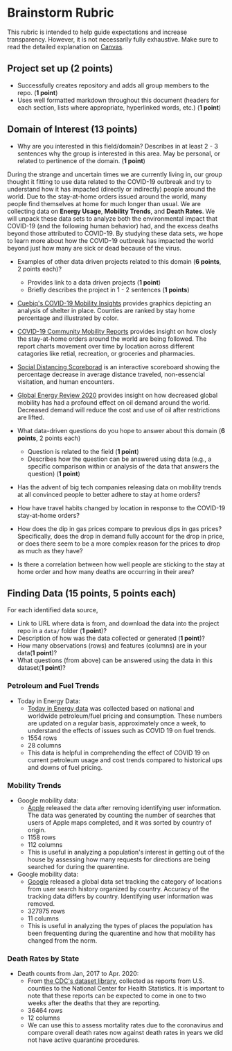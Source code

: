 # Brainstorm Rubric

This rubric is intended to help guide expectations and increase transparency. However, it is not necessarily fully exhaustive. Make sure to read the detailed explanation on [Canvas](https://canvas.uw.edu/courses/1373081/assignments/5314195).

## Project set up (2 points)
- Successfully creates repository and adds all group members to the repo. (**1 point**)
- Uses well formatted markdown throughout this document (headers for each section, lists where appropriate, hyperlinked words, etc.) (**1 point**)

## Domain of Interest (13 points)
- Why are you interested in this field/domain? Describes in at least 2 - 3 sentences why the group is interested in this area. May be personal, or related to pertinence of the domain. (**1 point**)

During the strange and uncertain times we are currently living in, our group thought it fitting to use data related to the COVID-19 outbreak and try to understand how it has impacted (directly or indirectly) people around the world. Due to the stay-at-home orders issued around the world, many people find themselves at home for much longer than usual. We are collecting data on **Energy Usage**, **Mobility Trends**, and **Death Rates**. We will unpack these data sets to analyze both the environmental impact that COVID-19 (and the following human behavior) had, and the excess deaths beyond those attributed to COVID-19. By studying these data sets, we hope to learn more about how the COVID-19 outbreak has impacted the world beyond just how many are sick or dead because of the virus.

- Examples of other data driven projects related to this domain (**6 points**, 2 points each)?
    - Provides link to a data driven projects (**1 point**)
    - Briefly describes the project in 1 - 2 sentences (**1 points**)

- [Cuebiq's COVID-19 Mobility Insights](https://help.cuebiq.com/hc/en-us/articles/360041285051-Reading-Cuebiq-s-COVID-19-Mobility-Insights#h_4e44ff71-27e9-4b83-977e-d18911b21817)
  provides graphics depicting an analysis of shelter in place. Counties are ranked by stay home percentage and illustrated by color.

- [COVID-19 Community Mobility Reports](https://www.google.com/covid19/mobility/) provides insight on how closly the stay-at-home orders around the world are being followed. The report charts movement over time by location across different catagories like retial, recreation, or groceries and pharmacies.

- [Social Distancing Scoreborad](https://www.unacast.com/covid19/social-distancing-scoreboard) is an interactive scoreboard showing the percentage decrease in average distance traveled, non-essencial visitation, and human encounters.

- [Global Energy Review 2020](https://www.iea.org/reports/global-energy-review-2020/oil#abstract) provides insight on how decreased global mobility has had a profound effect on oil demand around the world. Decreased demand will reduce the cost and use of oil after restrictions are lifted.

- What data-driven questions do you hope to answer about this domain (**6 points**, 2 points each)
    - Question is related to the field (**1 point**)
    - Describes how the question can be answered using data (e.g., a specific comparison within or analysis of the data that answers the question) (**1 point**)

- Has the advent of big tech companies releasing data on mobility trends at all convinced people to better adhere to stay at home orders?
- How have travel habits changed by location in response to the COVID-19 stay-at-home orders?
- How does the dip in gas prices compare to previous dips in gas prices? Specifically, does the drop in demand fully account for the drop in price, or does there seem to be a more complex reason for the prices to drop as much as they have?
- Is there a correlation between how well people are sticking to the stay at home order and how many deaths are occurring in their area?

## Finding Data (**15 points**, 5 points each)
For each identified data source,
- Link to URL where data is from, and download the data into the project repo in a `data/` folder (**1 point**)?
- Description of how was the data collected or generated (**1 point**)?
- How many observations (rows) and features (columns) are in your data(**1 point**)?
- What questions (from above) can be answered using the data in this dataset(**1 point**)?

### Petroleum and Fuel Trends
- Today in Energy Data:
    - [Today in Energy data](https://www.eia.gov/petroleum/gasdiesel/) was collected based on national and worldwide petroleum/fuel pricing and consumption. These numbers are updated on a regular basis, approximately once a week, to understand the effects of issues such as COVID 19 on fuel trends.
    - 1554 rows
    - 28 columns
    - This data is helpful in comprehending the effect of COVID 19 on current petroleum usage and cost trends compared to historical ups and downs of fuel pricing.

### Mobility Trends
- Google mobility data:
    -  [Apple](https://www.apple.com/covid19/mobility) released the data after removing identifying user information. The data was generated by counting the number of searches that users of Apple maps completed, and it was sorted by country of origin.
    - 1158 rows
    - 112 columns
    - This is useful in analyzing a population's interest in getting out of the house by assessing how many requests for directions are being searched for during the quarentine.
 - Google mobility data:
    - [Google](https://www.google.com/covid19/mobility/) released a global data set tracking the category of locations from user search history organized by country. Accuracy of the tracking data differs by country. Identifying user information was removed.
    - 327975 rows
    - 11 columns
    - This is useful in analyzing the types of places the population has been frequenting during the quarentine and how that mobility has changed from the norm.  
### Death Rates by State
- Death counts from Jan, 2017 to Apr. 2020:
    - From [the CDC's dataset library](https://data.cdc.gov/NCHS/Excess-Deaths-Associated-with-COVID-19/xkkf-xrst), collected as reports from U.S. counties to the National Center for Health Statistics. It is important to note that these reports can be expected to come in one to two weeks after the deaths that they are reporting.
    - 36464 rows
    - 12 columns
    - We can use this to assess mortality rates due to the coronavirus and compare overall death rates now against death rates in years we did not have active quarantine procedures.
